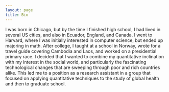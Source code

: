 ```yaml
---
layout: page
title: Bio
---
```


I was born in Chicago, but by the time I finished high school, I had lived in
several US cities, and also in Ecuador, England, and Canada. I went to Harvard,
where I was initially interested in computer science, but ended up majoring in
math. After college, I taught at a school in Norway, wrote for a travel guide
covering Cambodia and Laos, and worked on a presidential primary race. I
decided that I wanted to combine my quantitative inclination with my interest
in the social world, and particularly the fascinating technological changes
that are sweeping through poor and rich countries alike. This led me to a
position as a research assistant in a group that focused on applying
quantitative techniques to the study of global health and then to graduate
school.
